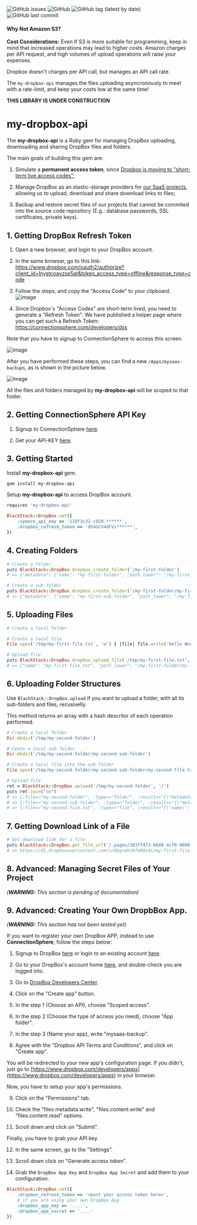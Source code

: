 ![GitHub issues](https://img.shields.io/github/issues/leandrosardi/my-dropbox-api) ![GitHub](https://img.shields.io/github/license/leandrosardi/my-dropbox-api) ![GitHub tag (latest by date)](https://img.shields.io/github/v/tag/leandrosardi/my-dropbox-api) ![GitHub last commit](https://img.shields.io/github/last-commit/leandrosardi/my-dropbox-api)


#### Why Not Amazon S3?

**Cost Considerations:** Even if S3 is more suitable for programming, keep in mind that increased operations may lead to higher costs. Amazon charges per API request, and high volumes of upload operations will raise your expenses.

Dropbox doesn't charges per API call, but manages an API call rate. 

The `my-dropbox-api` manages the files uploading asyncroniously to meet with a rate-limit, and keep your costs low at the same time!

**THIS LIBRARY IS UNDER CONSTRUCTION**

# my-dropbox-api

The **my-dropbox-api** is a Ruby gem for managing DropBox uploading, downloading and sharing DropBox files and folders.

The main goals of building this gem are:

1. Simulate a **permanent access token**, since [Dropbox is moving to "short-term live access codes"](https://www.dropboxforum.com/t5/Discuss-Dropbox-Developer-API/Permanent-access-token/td-p/592644);

2. Manage DropBox as an elastic-storage providers for [our SaaS projects](https://github.com/leandrosardi/mysaas), allowing us to upload, download and share download links to files;

3. Backup and restore secret files of our projects that cannot be commited into the source code repository (E.g.: database passwords, SSL certificates, private keys).

## 1. Getting DropBox Refresh Token

1. Open a new browser, and login to your DropBox account.

2. In the same browser, go to this link:
https://www.dropbox.com/oauth2/authorize?client_id=lnystcoayzse5at&token_access_type=offline&response_type=code

3. Follow the steps, and copy the "Access Code" to your clipboard.
![image](https://user-images.githubusercontent.com/55877846/215112803-4f4b08b3-5fa5-45f9-ac27-b1d1aba5ba2e.png)

4. Since Dropbox's "Access Codes" are short-term lived, you need to generate a "Refresh Token".
We have published a helper page where you can get such a Refresh Token:
https://connectionsphere.com/developers/dss

Note that you have to signup to ConnectionSphere to access this screen.

![image](https://user-images.githubusercontent.com/55877846/215155561-ed1c915f-e585-49bd-957d-4e9cc60d3f02.png)


After you have performed these steps, you can find a new `/Apps/mysaas-backups`, as is shown in the picture below.

![Image](https://user-images.githubusercontent.com/55877846/227719530-1d0ce570-0844-49cb-a33f-f91538b97e84.png)

All the files and folders managed by **my-dropbox-api** will be scoped to that folder.

## 2. Getting ConnectionSphere API Key

1. Signup to ConnectionSphere [here](https://connectionsphere.com/signup).

2. Get your API-KEY [here](https://connectionsphere.com/settings/apikey).

## 3. Getting Started

Install **my-dropbox-api** gem.

```bash
gem install my-dropbox-api
```

Setup **my-dropbox-api** to access DropBox account.

```ruby
requires 'my-dropbox-api'

BlackStack::DropBox.set({
    :vymeco_api_key => '118f3c32-c920-******',
    :dropbox_refresh_token => 'dh4UcV4dFVs******',
})
```

## 4. Creating Folders

```ruby
# Create a folder
puts BlackStack::DropBox.dropbox_create_folder('/my-first-folder')
# => {"metadata": {"name": "my-first-folder", "path_lower": "/my-first-folder", "path_display": "/my-first-folder", "id": "id:Vtyvsunm9sMAAAAAAAAACA"}}

# Create a sub-folder
puts BlackStack::DropBox.dropbox_create_folder('/my-first-folder/my-first-sub-folder')
# => {"metadata": {"name": "my-first-sub-folder", "path_lower": "/my-first-folder/my-first-sub-folder", "path_display": "/my-first-folder/my-first-sub-folder", "id": "id:Vtyvsunm9sMAAAAAAAAACQ"}}
```

## 5. Uploading Files

```ruby
# Create a local folder

# Create a local file
File.open('/tmp/my-first-file.txt', 'w') { |file| file.write('Hello World!') }

# Upload file
puts BlackStack::DropBox.dropbox_upload_file('/tmp/my-first-file.txt', '/my-first-folder/my-first-file.txt')
# => {"name": "my-first-file.txt", "path_lower": "/my-first-folder/my-first-file.txt", "path_display": "/my-first-folder/my-first-file.txt", "id": "id:Vtyvsunm9sMAAAAAAAAACw", "client_modified": "2023-03-25T14:20:36Z", "server_modified": "2023-03-25T14:20:37Z", "rev": "5f7ba36b1776ce01d7d61", "size": 12, "is_downloadable": true, "content_hash": "61f417374f4400b47dcae1a8f402d4f4dacf455a0442a06aa455a447b0d4e170"}
```

## 6. Uploading Folder Structures

Use `BlackStack::DropBox.upload` if you want to upload a folder, with all its sub-folders and files, recusivelly.

This method returns an array with a hash descritor of each operation performed.

```ruby
# Create a local folder
Dir.mkdir('/tmp/my-second-folder')

# Ceate a local sub-folder
Dir.mkdir('/tmp/my-second-folder/my-second-sub-folder')

# Create a local file into the sub-folder
File.open('/tmp/my-second-folder/my-second-sub-folder/my-second-file.txt', 'w') { |file| file.write('Hello World!') }

# Upload file
ret = BlackStack::DropBox.upload('/tmp/my-second-folder', '/')
puts ret.join("\n")
# => {:file=>"my-second-folder", :type=>"folder", :result=>"{\"metadata\": {\"name\": \"my-second-folder\", \"path_lower\": \"/my-second-folder\", \"path_display\": \"/my-second-folder\", \"id\": \"id:Vtyvsunm9sMAAAAAAAAAEQ\"}}"}
# => {:file=>"my-second-sub-folder", :type=>"folder", :result=>"{\"metadata\": {\"name\": \"my-second-sub-folder\", \"path_lower\": \"/my-second-folder/my-second-sub-folder\", \"path_display\": \"/my-second-folder/my-second-sub-folder\", \"id\": \"id:Vtyvsunm9sMAAAAAAAAAEg\"}}"}
# => {:file=>"my-second-file.txt", :type=>"file", :result=>"{\"name\": \"my-second-file.txt\", \"path_lower\": \"/my-second-folder/my-second-sub-folder/my-second-file.txt\", \"path_display\": \"/my-second-folder/my-second-sub-folder/my-second-file.txt\", \"id\": \"id:Vtyvsunm9sMAAAAAAAAAEw\", \"client_modified\": \"2023-03-25T15:17:28Z\", \"server_modified\": \"2023-03-25T15:17:28Z\", \"rev\": \"5f7bb020690c7e01d7d61\", \"size\": 12, \"is_downloadable\": true, \"content_hash\": \"61f417374f4400b47dcae1a8f402d4f4dacf455a0442a06aa455a447b0d4e170\"}"}
```

## 7. Getting Download Link of a File

```ruby
# Get download link for a file
puts BlackStack::DropBox.get_file_url('/.pages/383ff473-b649-4cf0-9090-a41022c8d6c4.html')
# => https://dl.dropboxusercontent.com/s/9bgveh24fm89v4i/my-first-file.txt?dl=1
```

## 8. Advanced: Managing Secret Files of Your Project

_(**WARNING:** This section is pending of documentation)_

## 9. Advanced: Creating Your Own DropbBox App.

_(**WARNING:** This section has not been tested yet)_

If you want to register your own DropBox APP, instead to use **ConnectionSphere**, follow the steps below:

1. Signup to DropBox [here](https://www.dropbox.com/register) or login to an existing account [here](https://www.dropbox.com/login).

2. Go to your DropBox's account home [here](https://www.dropbox.com/home), and double-check you are logged into.

3. Go to [DropBox Developers Center](https://www.dropbox.com/developers/apps/).

4. Click on the "Create app" button.

5. In the step 1 (Choose an API), choose "Scoped access".

6. In the step 2 (Choose the type of access you need), choose "App folder".

7. In the step 3 (Name your app), write "mysaas-backup".

8. Agree with the "Dropbox API Terms and Conditions", and click on "Create app".

You will be redirected to your new app's configuration page.
If you didn't, just go to [https://www.dropbox.com/developers/apps](https://www.dropbox.com/developers/apps) in your browser.

Now, you have to setup your app's permissions.

9. Click on the "Permissions" tab.

10. Check the "files.metadata.write", "files.content.write" and "files.content.read" options.

11. Scroll down and click on "Submit".

Finally, you have to grab your API key.

12. In the same screen, go to the "Settings".

13. Scroll down click on "Generate access token". 

14. Grab the `DropBox App Key` and `DropBox App Secret` and add them to your configuration.

```ruby
BlackStack::DropBox.set({
    :dropbox_refresh_token => '<past your access token here>',
    # if you are using your own DropBox App
    :dropbox_app_key => '....',
    :dropbox_app_secret => '....'
})
```